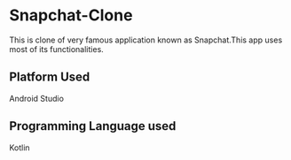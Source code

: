 # Snapchat-Clone
This is clone of very famous application known as Snapchat.This app uses most of its functionalities.

## Platform Used
Android Studio

## Programming Language used
Kotlin

